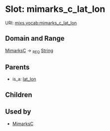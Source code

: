 
# Slot: mimarks_c_lat_lon




URI: [mixs.vocab:mimarks_c_lat_lon](https://w3id.org/mixs/vocab/mimarks_c_lat_lon)


## Domain and Range

[MimarksC](MimarksC.md) ->  <sub>REQ</sub> [String](types/String.md)

## Parents

 *  is_a: [lat_lon](lat_lon.md)

## Children


## Used by

 * [MimarksC](MimarksC.md)
